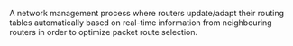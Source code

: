 A network management process where routers update/adapt their routing tables automatically based on real-time information from neighbouring routers in order to optimize packet route selection.